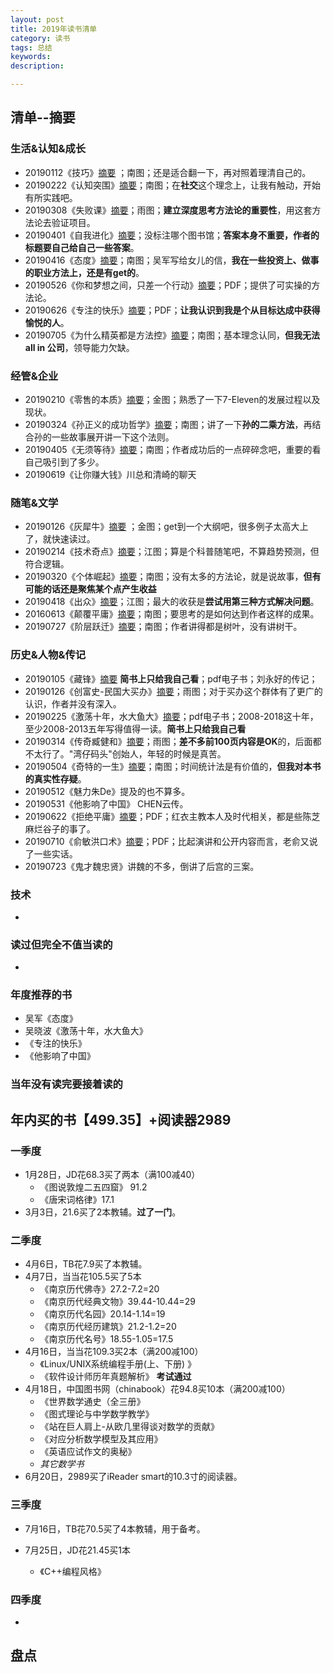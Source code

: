 ```yaml
---
layout: post   
title: 2019年读书清单    
category: 读书    
tags: 总结    
keywords:      
description:

---
```


## 清单--摘要

### 生活&认知&成长

+ 20190112《技巧》[摘要](https://www.jianshu.com/p/8d50b71b3b9d) ；南图；还是适合翻一下，再对照着理清自己的。
+ 20190222《认知突围》[摘要](https://www.jianshu.com/p/1f06e9a65915)；南图；在**社交**这个理念上，让我有触动，开始有所实践吧。
+ 20190308《失败课》[摘要](https://www.jianshu.com/p/b26851820fcf)；雨图；**建立深度思考方法论的重要性**，用这套方法论去验证项目。
+ 20190401《自我进化》[摘要](https://www.jianshu.com/p/d942753b370b)；没标注哪个图书馆；**答案本身不重要，作者的标题要自己给自己一些答案**。
+ 20190416《态度》[摘要](https://www.jianshu.com/p/c086f5a61c57)；南图；吴军写给女儿的信，**我在一些投资上、做事的职业方法上，还是有get的**。
+ 20190526《你和梦想之间，只差一个行动》[摘要](https://www.jianshu.com/p/b9cfe280b2a0)；PDF；提供了可实操的方法论。
+ 20190626《专注的快乐》[摘要](https://www.jianshu.com/p/7ef2e86ef20e)；PDF；**让我认识到我是个从目标达成中获得愉悦的人**。
+ 20190705《为什么精英都是方法控》[摘要](https://www.jianshu.com/p/fead16e69c4f)；南图；基本理念认同，**但我无法all in 公司**，领导能力欠缺。

### 经管&企业

+ 20190210《零售的本质》[摘要](https://www.jianshu.com/p/436e8a4276d6)；金图；熟悉了一下7-Eleven的发展过程以及现状。
+ 20190324《孙正义的成功哲学》[摘要](https://www.jianshu.com/p/d64857352088)；南图；讲了一下**孙的二乘方法**，再结合孙的一些故事展开讲一下这个法则。
+ 20190405《无须等待》[摘要](https://www.jianshu.com/p/8652fc553383)；南图；作者成功后的一点碎碎念吧，重要的看自己吸引到了多少。
+ 20190619《让你赚大钱》川总和清崎的聊天

### 随笔&文学

+ 20190126《灰犀牛》[摘要](https://www.jianshu.com/p/94073bae3251) ；金图；get到一个大纲吧，很多例子太高大上了，就快速读过。
+ 20190214《技术奇点》[摘要](https://www.jianshu.com/p/e3ac00b5aa57)；江图；算是个科普随笔吧，不算趋势预测，但符合逻辑。
+ 20190320《个体崛起》[摘要](https://www.jianshu.com/p/a880ed9324a8)；南图；没有太多的方法论，就是说故事，**但有可能的话还是聚焦某个点产生收益**
+ 20190418《出众》[摘要](https://www.jianshu.com/p/76bb8c267d6a)；江图；最大的收获是**尝试用第三种方式解决问题**。
+ 20160613《颠覆平庸》[摘要](https://www.jianshu.com/p/10106b4cdff8)；南图；要思考的是如何达到作者这样的成果。
+ 20190727《阶层跃迁》[摘要](https://www.jianshu.com/p/6a3d83df4697)；南图；作者讲得都是树叶，没有讲树干。

### 历史&人物&传记

+ 20190105《藏锋》[摘要](https://www.jianshu.com/p/aeec7ee79df5) **简书上只给我自己看**；pdf电子书；刘永好的传记；
+ 20190126《创富史-民国大买办》[摘要](https://www.jianshu.com/p/655b61700650)；雨图；对于买办这个群体有了更广的认识，作者并没有深入。
+ 20190225《激荡十年，水大鱼大》[摘要](https://www.jianshu.com/p/12d4014d486b)；pdf电子书；2008-2018这十年，至少2008-2013五年写得值得一读。**简书上只给我自己看**
+ 20190314《传奇臧健和》[摘要]()；雨图；**差不多前100页内容是OK**的，后面都不太行了。"湾仔码头"创始人，年轻的时候是真苦。
+ 20190504《奇特的一生》[摘要](https://www.jianshu.com/p/f6b07800216d)；南图；时间统计法是有价值的，**但我对本书的真实性存疑**。
+ 20190512《魅力朱De》提及的也不算多。
+ 20190531《他影响了中国》 CHEN云传。
+ 20190622《拒绝平庸》[摘要](https://www.jianshu.com/p/caeadd6daea0)；PDF；红衣主教本人及时代相关，都是些陈芝麻烂谷子的事了。
+ 20190710《俞敏洪口术》[摘要](https://www.jianshu.com/p/727e129dab12)；PDF；比起演讲和公开内容而言，老俞又说了一些实话。
+ 20190723《鬼才魏忠贤》讲魏的不多，倒讲了后宫的三案。

### 技术

+ 

### 读过但完全不值当读的

+ 

### 年度推荐的书

+ 吴军《态度》
+ 吴晓波《激荡十年，水大鱼大》
+ 《专注的快乐》
+ 《他影响了中国》

### 当年没有读完要接着读的

## 年内买的书【499.35】+阅读器2989

### 一季度

+ 1月28日，JD花68.3买了两本（满100减40）
  + 《图说敦煌二五四窟》 91.2
  + 《唐宋词格律》17.1
+ 3月3日，21.6买了2本教辅。**过了一门**。

### 二季度

+ 4月6日，TB花7.9买了本教辅。
+ 4月7日，当当花105.5买了5本
  + 《南京历代佛寺》27.2-7.2=20
  + 《南京历代经典文物》39.44-10.44=29
  + 《南京历代名园》20.14-1.14=19
  + 《南京历代经历建筑》21.2-1.2=20
  + 《南京历代名号》18.55-1.05=17.5
+ 4月16日，当当花109.3买2本（满200减100）
  + 《Linux/UNIX系统编程手册(上、下册) 》
  + 《软件设计师历年真题解析》  **考试通过**
+ 4月18日，中国图书网（chinabook）花94.8买10本（满200减100）
  + 《世界数学通史（全三册》
  + 《图式理论与中学数学教学》
  + 《站在巨人肩上-从欧几里得谈对数学的贡献》
  + 《对应分析数学模型及其应用》
  + 《英语应试作文的奥秘》
  + *其它数学书*
+ 6月20日，2989买了iReader smart的10.3寸的阅读器。

### 三季度

+ 7月16日，TB花70.5买了4本教辅，用于备考。

+ 7月25日，JD花21.45买1本

  + 《C++编程风格》

  


### 四季度

+ 

## 盘点
